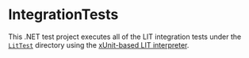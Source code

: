 # IntegrationTests

This .NET test project executes all of the LIT integration tests under the [`LitTest`](TestFiles/LitTests/LitTest) directory
using the [xUnit-based LIT interpreter](../XUnitExtensions/).
